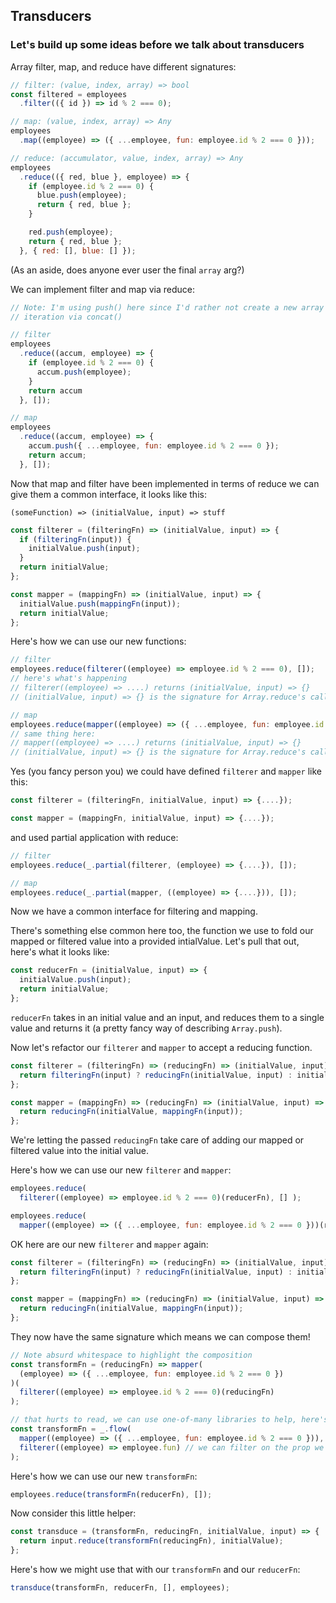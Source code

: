 ## Transducers

### Let's build up some ideas before we talk about transducers

Array filter, map, and reduce have different signatures:
```javascript
// filter: (value, index, array) => bool
const filtered = employees
  .filter(({ id }) => id % 2 === 0);

// map: (value, index, array) => Any
employees
  .map((employee) => ({ ...employee, fun: employee.id % 2 === 0 }));

// reduce: (accumulator, value, index, array) => Any
employees
  .reduce(({ red, blue }, employee) => {
    if (employee.id % 2 === 0) {
      blue.push(employee);
      return { red, blue };
    }

    red.push(employee);
    return { red, blue };
  }, { red: [], blue: [] });
```
(As an aside, does anyone ever user the final `array` arg?)

We can implement filter and map via reduce:
```javascript
// Note: I'm using push() here since I'd rather not create a new array on each 
// iteration via concat()

// filter
employees
  .reduce((accum, employee) => {
    if (employee.id % 2 === 0) {
      accum.push(employee);
    }
    return accum
  }, []);

// map
employees
  .reduce((accum, employee) => {
    accum.push({ ...employee, fun: employee.id % 2 === 0 });
    return accum;
  }, []);
```

Now that map and filter have been implemented in terms of reduce we can give them a common 
interface, it looks like this:

`(someFunction) => (initialValue, input) => stuff`
```javascript
const filterer = (filteringFn) => (initialValue, input) => {
  if (filteringFn(input)) {
    initialValue.push(input);
  }
  return initialValue;
};

const mapper = (mappingFn) => (initialValue, input) => {
  initialValue.push(mappingFn(input));
  return initialValue;
};
```
Here's how we can use our new functions:
```javascript
// filter
employees.reduce(filterer((employee) => employee.id % 2 === 0), []);
// here's what's happening
// filterer((employee) => ....) returns (initialValue, input) => {}
// (initialValue, input) => {} is the signature for Array.reduce's callback

// map
employees.reduce(mapper((employee) => ({ ...employee, fun: employee.id % 2 === 0 })), []);
// same thing here:
// mapper((employee) => ....) returns (initialValue, input) => {}
// (initialValue, input) => {} is the signature for Array.reduce's callback
```
Yes (you fancy person you) we could have defined `filterer` and `mapper` like this:
```javascript
const filterer = (filteringFn, initialValue, input) => {....});

const mapper = (mappingFn, initialValue, input) => {....});
```
and used partial application with reduce:
```javascript
// filter
employees.reduce(_.partial(filterer, (employee) => {....}), []);

// map
employees.reduce(_.partial(mapper, ((employee) => {....})), []);
```
Now we have a common interface for filtering and mapping.

There's something else common here too, the function we use to fold our mapped or filtered value 
into a provided intialValue. Let's pull that out, here's what it looks like:

```javascript
const reducerFn = (initialValue, input) => {
  initialValue.push(input);
  return initialValue;
};
```
`reducerFn` takes in an initial value and an input, and reduces them to a single value and 
returns it (a pretty fancy way of describing `Array.push`).

Now let's refactor our `filterer` and `mapper` to accept a reducing function.

```javascript
const filterer = (filteringFn) => (reducingFn) => (initialValue, input) => {
  return filteringFn(input) ? reducingFn(initialValue, input) : initialValue;
};

const mapper = (mappingFn) => (reducingFn) => (initialValue, input) => {
  return reducingFn(initialValue, mappingFn(input));
};
```
We're letting the passed `reducingFn` take care of adding our mapped or filtered value into the 
initial value.

Here's how we can use our new `filterer` and `mapper`:
```javascript
employees.reduce(
  filterer((employee) => employee.id % 2 === 0)(reducerFn), [] );

employees.reduce(
  mapper((employee) => ({ ...employee, fun: employee.id % 2 === 0 }))(reducerFn), [] );
```

OK here are our new `filterer` and `mapper` again:
```javascript
const filterer = (filteringFn) => (reducingFn) => (initialValue, input) => {
  return filteringFn(input) ? reducingFn(initialValue, input) : initialValue;
};

const mapper = (mappingFn) => (reducingFn) => (initialValue, input) => {
  return reducingFn(initialValue, mappingFn(input));
};
```
They now have the same signature which means we can compose them! 
```javascript
// Note absurd whitespace to highlight the composition
const transformFn = (reducingFn) => mapper(
  (employee) => ({ ...employee, fun: employee.id % 2 === 0 })
)(
  filterer((employee) => employee.id % 2 === 0)(reducingFn)
);

// that hurts to read, we can use one-of-many libraries to help, here's lodash/fp
const transformFn = _.flow(
  mapper((employee) => ({ ...employee, fun: employee.id % 2 === 0 })),
  filterer((employee) => employee.fun) // we can filter on the prop we added when mappping
);
```

Here's how we can use our new `transformFn`:
```javascript
employees.reduce(transformFn(reducerFn), []);
```

Now consider this little helper:
```javascript
const transduce = (transformFn, reducingFn, initialValue, input) => {
  return input.reduce(transformFn(reducingFn), initialValue);
};
```

Here's how we might use that with our `transformFn` and our `reducerFn`:
```javascript
transduce(transformFn, reducerFn, [], employees);
```
